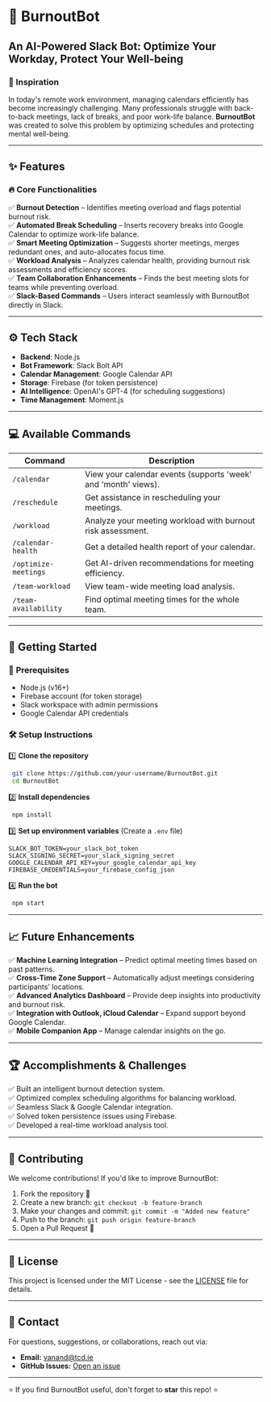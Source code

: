 # 🚀 BurnoutBot

## An AI-Powered Slack Bot: Optimize Your Workday, Protect Your Well-being

### 📌 Inspiration
In today's remote work environment, managing calendars efficiently has become increasingly challenging. Many professionals struggle with back-to-back meetings, lack of breaks, and poor work-life balance. **BurnoutBot** was created to solve this problem by optimizing schedules and protecting mental well-being.

---

## ✨ Features
### 🔥 **Core Functionalities**
✅ **Burnout Detection** – Identifies meeting overload and flags potential burnout risk.  
✅ **Automated Break Scheduling** – Inserts recovery breaks into Google Calendar to optimize work-life balance.  
✅ **Smart Meeting Optimization** – Suggests shorter meetings, merges redundant ones, and auto-allocates focus time.  
✅ **Workload Analysis** – Analyzes calendar health, providing burnout risk assessments and efficiency scores.  
✅ **Team Collaboration Enhancements** – Finds the best meeting slots for teams while preventing overload.  
✅ **Slack-Based Commands** – Users interact seamlessly with BurnoutBot directly in Slack.  

---

## ⚙️ Tech Stack
- **Backend**: Node.js
- **Bot Framework**: Slack Bolt API
- **Calendar Management**: Google Calendar API
- **Storage**: Firebase (for token persistence)
- **AI Intelligence**: OpenAI's GPT-4 (for scheduling suggestions)
- **Time Management**: Moment.js

---

## 💻 Available Commands

| Command | Description |
|---------|-------------|
| `/calendar` | View your calendar events (supports 'week' and 'month' views). |
| `/reschedule` | Get assistance in rescheduling your meetings. |
| `/workload` | Analyze your meeting workload with burnout risk assessment. |
| `/calendar-health` | Get a detailed health report of your calendar. |
| `/optimize-meetings` | Get AI-driven recommendations for meeting efficiency. |
| `/team-workload` | View team-wide meeting load analysis. |
| `/team-availability` | Find optimal meeting times for the whole team. |

---

## 🚀 Getting Started

### 🔧 **Prerequisites**
- Node.js (v16+)
- Firebase account (for token storage)
- Slack workspace with admin permissions
- Google Calendar API credentials

### 🛠 **Setup Instructions**

1️⃣ **Clone the repository**
```bash
 git clone https://github.com/your-username/BurnoutBot.git
 cd BurnoutBot
```

2️⃣ **Install dependencies**
```bash
 npm install
```

3️⃣ **Set up environment variables** (Create a `.env` file)
```env
SLACK_BOT_TOKEN=your_slack_bot_token
SLACK_SIGNING_SECRET=your_slack_signing_secret
GOOGLE_CALENDAR_API_KEY=your_google_calendar_api_key
FIREBASE_CREDENTIALS=your_firebase_config_json
```

4️⃣ **Run the bot**
```bash
 npm start
```

---

## 📈 Future Enhancements
✅ **Machine Learning Integration** – Predict optimal meeting times based on past patterns.  
✅ **Cross-Time Zone Support** – Automatically adjust meetings considering participants' locations.  
✅ **Advanced Analytics Dashboard** – Provide deep insights into productivity and burnout risk.  
✅ **Integration with Outlook, iCloud Calendar** – Expand support beyond Google Calendar.  
✅ **Mobile Companion App** – Manage calendar insights on the go.

---

## 🏆 Accomplishments & Challenges
✅ Built an intelligent burnout detection system.  
✅ Optimized complex scheduling algorithms for balancing workload.  
✅ Seamless Slack & Google Calendar integration.  
✅ Solved token persistence issues using Firebase.  
✅ Developed a real-time workload analysis tool.  

---

## 🤝 Contributing
We welcome contributions! If you'd like to improve BurnoutBot:
1. Fork the repository 🍴
2. Create a new branch: `git checkout -b feature-branch`
3. Make your changes and commit: `git commit -m "Added new feature"`
4. Push to the branch: `git push origin feature-branch`
5. Open a Pull Request 🚀

---

## 📝 License
This project is licensed under the MIT License - see the [LICENSE](LICENSE) file for details.

---

## 📧 Contact
For questions, suggestions, or collaborations, reach out via:
- **Email:** vanand@tcd.ie
- **GitHub Issues:** [Open an issue](https://github.com/varunanand07/BurnoutBot/issues)

---

⭐ If you find BurnoutBot useful, don't forget to **star** this repo! ⭐
